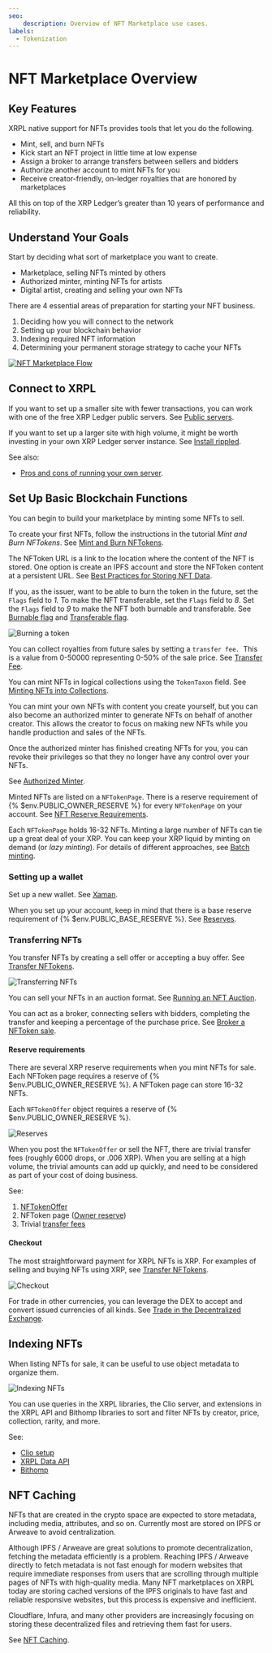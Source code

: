 ```yaml
---
seo:
    description: Overview of NFT Marketplace use cases.
labels:
  - Tokenization
---
```

# NFT Marketplace Overview


## Key Features

XRPL native support for NFTs provides tools that let you do the following.

- Mint, sell, and burn NFTs
- Kick start an NFT project in little time at low expense
- Assign a broker to arrange transfers between sellers and bidders
- Authorize another account to mint NFTs for you
- Receive creator-friendly, on-ledger royalties that are honored by marketplaces

All this on top of the XRP Ledger’s greater than 10 years of performance and reliability.

## Understand Your Goals

Start by deciding what sort of marketplace you want to create.

- Marketplace, selling NFTs minted by others
- Authorized minter, minting NFTs for artists
- Digital artist, creating and selling your own NFTs

There are 4 essential areas of preparation for starting your NFT business.

1. Deciding how you will connect to the network
2. Setting up your blockchain behavior
3. Indexing required NFT information
4. Determining your permanent storage strategy to cache your NFTs

[![NFT Marketplace Flow](/docs/img/nft-mkt-overview.png "NFT Marketplace Flow")](/docs/img/nft-mkt-overview.png)

## Connect to XRPL

If you want to set up a smaller site with fewer transactions, you can work with one of the free XRP Ledger public servers. See [Public servers](../../tutorials/public-servers.md).

If you want to set up a larger site with high volume, it might be worth investing in your own XRP Ledger server instance. See [Install rippled](../../infrastructure/installation/index.md).

See also:

* [Pros and cons of running your own server](../../concepts/networks-and-servers/index.md#reasons-to-run-your-own-server).

## Set Up Basic Blockchain Functions

You can begin to build your marketplace by minting some NFTs to sell.

To create your first NFTs, follow the instructions in the tutorial _Mint and Burn NFTokens_. See [Mint and Burn NFTokens](../../tutorials/javascript/nfts/mint-and-burn-nfts.md).

The NFToken URL is a link to the location where the content of the NFT is stored. One option is create an IPFS account and store the NFToken content at a persistent URL. See [Best Practices for Storing NFT Data](https://docs.ipfs.io/how-to/best-practices-for-nft-data).

If you, as the issuer, want to be able to burn the token in the future, set the `Flags` field to _1._ To make the NFT transferable, set the `Flags` field to _8_. Set the `Flags` field to _9_ to make the NFT both burnable and transferable. See [Burnable flag](../../references/protocol/data-types/nftoken.md) and [Transferable flag](../../references/protocol/data-types/nftoken.md).

![Burning a token](/docs/img/uc-nft-burn.png)

You can collect royalties from future sales by setting a <code>transfer fee<em>. </em></code>This is a value from 0-50000 representing 0-50% of the sale price. See [Transfer Fee](../../references/protocol/data-types/nftoken.md#transferfee).

You can mint NFTs in logical collections using the `TokenTaxon` field. See [Minting NFTs into Collections](../../concepts/tokens/nfts/collections.md).

You can mint your own NFTs with content you create yourself, but you can also become an authorized minter to generate NFTs on behalf of another creator. This allows the creator to focus on making new NFTs while you handle production and sales of the NFTs.

Once the authorized minter has finished creating NFTs for you, you can revoke their privileges so that they no longer have any control over your NFTs.

See [Authorized Minter](../../concepts/tokens/nfts/authorizing-another-minter.md).

Minted NFTs are listed on a `NFTokenPage`. There is a reserve requirement of {% $env.PUBLIC_OWNER_RESERVE %} for every `NFTokenPage` on your account. See [NFT Reserve Requirements](../../concepts/tokens/nfts/reserve-requirements.md).

Each `NFTokenPage` holds 16-32 NFTs. Minting a large number of NFTs can tie up a great deal of your XRP. You can keep your XRP liquid by minting on demand (or _lazy minting_). For details of different approaches, see [Batch minting](../../concepts/tokens/nfts/batch-minting.md).


### Setting up a wallet

Set up a new wallet. See [Xaman](https://xaman.app/).

When you set up your account, keep in mind that there is a base reserve requirement of {% $env.PUBLIC_BASE_RESERVE %}. See [Reserves](../../concepts/accounts/reserves.md#base-reserve-and-owner-reserve).

### Transferring NFTs

You transfer NFTs by creating a sell offer or accepting a buy offer. See [Transfer NFTokens](../../tutorials/javascript/nfts/transfer-nfts.md).

![Transferring NFTs](/docs/img/uc-nft-transferring-nfts.png)

You can sell your NFTs in an auction format. See [Running an NFT Auction](../../concepts/tokens/nfts/running-an-nft-auction.md).

You can act as a broker, connecting sellers with bidders, completing the transfer and keeping a percentage of the purchase price. See [Broker a NFToken sale](../../tutorials/javascript/nfts/broker-an-nft-sale.md).

#### Reserve requirements

There are several XRP reserve requirements when you mint NFTs for sale. Each NFToken page requires a reserve of {% $env.PUBLIC_OWNER_RESERVE %}. A NFToken page can store 16-32 NFTs.

Each `NFTokenOffer` object requires a reserve of {% $env.PUBLIC_OWNER_RESERVE %}.

![Reserves](/docs/img/uc-nft-reserves.png)

When you post the `NFTokenOffer` or sell the NFT, there are trivial transfer fees (roughly 6000 drops, or .006 XRP). When you are selling at a high volume, the trivial amounts can add up quickly, and need to be considered as part of your cost of doing business.

See:

1. [NFTokenOffer](../../concepts/tokens/nfts/reserve-requirements.md#nftokenoffer-reserve)
2. NFToken page ([Owner reserve](../../concepts/tokens/nfts/reserve-requirements.md#owner-reserve))
3. Trivial [transfer fees](../../concepts/tokens/fungible-tokens/transfer-fees.md)

#### Checkout

The most straightforward payment for XRPL NFTs is XRP. For examples of selling and buying NFTs using XRP, see [Transfer NFTokens](../../tutorials/javascript/nfts/transfer-nfts.md).

![Checkout](/docs/img/uc-nft-checkout.png)

For trade in other currencies, you can leverage the DEX to accept and convert issued currencies of all kinds. See [Trade in the Decentralized Exchange](../../tutorials/how-tos/use-tokens/trade-in-the-decentralized-exchange.md#trade-in-the-decentralized-exchange).

<!--

- Fiat payment ([Cross-currency payments](cross-currency-payments.html))
- On-chain validation of completing transactions [No link- isn’t this just a cross-currency payment?] (Query after the transaction is completed.]
 -->

## Indexing NFTs

When listing NFTs for sale, it can be useful to use object metadata to organize them.

![Indexing NFTs](/docs/img/uc-nft-indexing.png)

You can use queries in the XRPL libraries, the Clio server, and extensions in the XRPL API and Bithomp libraries to sort and filter NFTs by creator, price, collection, rarity, and more.

See:

- [Clio setup](../../infrastructure/installation/install-clio-on-ubuntu.md)
- [XRPL Data API](https://api.xrpldata.com/docs/static/index.html#/)
- [Bithomp](https://docs.bithomp.com/#nft-xls-20)


<!--
Sorting and filtering [No link]
    Creator - nft_info (issuer field)
    Price - nft_sell_offer->offers->amount field)
    Popularity - ?
    Newly listed
    Collection - nft_info (token taxon field)
    XRP vs $ vs IOUs
Search [No link]
Featured NFTs [No link]
Supplement Information [No link]
    Rarity
    Floor price
    History
        Number of owners
        Price History
 -->

## NFT Caching
<!--

Image optimization for web experience [No link]

 -->
NFTs that are created in the crypto space are expected to store metadata, including media, attributes, and so on. Currently most are stored on IPFS or Arweave to avoid centralization.

<!--  We can't use this example.
See  [HERE](https://xrp.cafe/nft/00081770CCE71D9E7BD07E3A771C7619DA982D62CD37325A99B664A500000209)) -->

Although IPFS / Arweave are great solutions to promote decentralization, fetching the metadata efficiently is a problem. Reaching IPFS / Arweave directly to fetch metadata is not fast enough for modern websites that require immediate responses from users that are scrolling through multiple pages of NFTs with high-quality media. Many NFT marketplaces on XRPL today are storing cached versions of the IPFS originals to have fast and reliable responsive websites, but this process is expensive and inefficient.

Cloudflare, Infura, and many other providers are increasingly focusing on storing these decentralized files and retrieving them fast for users.

See [NFT Caching](../../references/protocol/data-types/nftoken.md#retrieving-nftoken-data-and-metadata).

<!--
You can also consider a solution such as Pinata. [https://drive.google.com/file/d/14wuulkvjVjtGlUJj0ppaJ4Sziyp5WFGA/view?usp=sharing](https://drive.google.com/file/d/14wuulkvjVjtGlUJj0ppaJ4Sziyp5WFGA/view?usp=sharing)

We can derive inspiration for the need of caching and point to some of their docs
[https://docs.pinata.cloud/gateways](https://docs.pinata.cloud/gateways)
 -->
